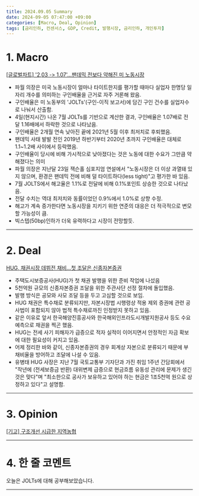 ```yaml
---
title: 2024.09.05 Summary
date: 2024-09-05 07:47:00 +09:00
categories: [Macro, Deal, Opinion]
tags: [금리인하, 컨센서스, GDP, Credit, 발행시장, 금리인하, 개인투자]
---
```


# 1. Macro

[[글로벌차트] '2,03 -> 1.07'...팬데믹 전보다 약해진 미 노동시장](https://news.einfomax.co.kr/news/articleView.html?idxno=4323907)

- 파월 의장은 미국 노동시장이 얼마나 타이트한지를 평가할 때마다 실업자 한명당 일자리 개수를 의미하는 구인배율을 근거로 자주 거론해 왔음.
- 구인배율은 미 노동부의 'JOLTs'(구인-이직 보고서)에 담긴 구인 건수를 실업자수로 나눠서 산출함.
- 4일(현지시간) 나온 7월 JOLTs를 기반으로 계산한 결과, 구인배율은 1.07배로 전달 1.16배에서 하락한 것으로 나타났음.
- 구인배율은 2개월 연속 낮아진 끝에 2021년 5월 이후 최저치로 후퇴했음.
- 팬데믹 사태 발발 전인 2019년 하반기부터 2020년 초까지 구인배율은 대체로 1.1~1.2배 사이에서 등락했음. 
- 구인배율이 당시에 비해 가시적으로 낮아졌다는 것은 노동에 대한 수요가 그만큼 약해졌다는 의미
- 파월 의장은 지난달 23일 잭슨홀 심포지엄 연설에서 "노동시장은 더 이상 과열돼 있지 않으며, 환경은 팬데믹 전에 비해 덜 타이트하다(less tight)"고 평가한 바 있음.
- 7월 JOLTS에서 해고율은 1.1%로 전달에 비해 0.1%포인트 상승한 것으로 나타났음.
- 전달 수치는 역대 최저치와 동률이었던 0.9%에서 1.0%로 상향 수정.
- 해고가 계속 증가한다면 노동시장을 지키기 위한 연준의 대응은 더 적극적으로 변모할 가능성이 큼.
- 빅스텝(50bp)인하가 더욱 유력하다고 시장이 전망할듯.


---

# 2. Deal

[HUG, 채권시장 데뷔전 채비...첫 조달은 신종자본증권](https://news.einfomax.co.kr/news/articleView.html?idxno=4323853)

- 주택도시보증공사(HUG)가 첫 채권 발행을 위한 준비 작업에 나섰음
- 5천억원 규모의 신종자본증권 조달을 위한 주관사단 선정 절차에 돌입했음.
- 발행 방식은 공모와 사모 조달 등을 두고 고심할 것으로 보임.
- HUG 채권은 특수채로 분류되지만, 자본시장법 시행령상 적용 제외 증권에 관련 공사법이 포함되지 않아 법적 특수채로까진 인정받지 못하고 있음.
- 같은 이유로 앞서 한국해양진흥공사와 한국해외인프라도시개발지원공사 등도 수요예측으로 채권을 찍곤 했음.
- HUG는 전세 사기 피해자가 급증으로 적자 실적이 이어지면서 안정적인 자금 확보에 대한 필요성이 커지고 있음.
- 어제 정리한 바와 같이, 신종자본증권의 경우 회계상 자본으로 분류되기 때문에 부채비율을 방어하고 조달에 나설 수 있음.
- 유병태 HUG 사장은 지난 7월 국토교통부 기자단과 가진 취임 1주년 간담회에서 "작년에 (전세보증금 반환) 대위변제 급증으로 현금흐름 유동성 관리에 문제가 생긴 것은 맞다"며 "최소한으로 공사가 보유하고 있어야 하는 현금은 1조5천억 원으로 상정하고 있다"고 설명함.

---

# 3. Opinion

[[기고] 구조개선 시급한 지역농협](https://www.mk.co.kr/news/contributors/11108711)

---

# 4. 한 줄 코멘트

오늘은 JOLTs에 대해 공부해보았습니다.

---